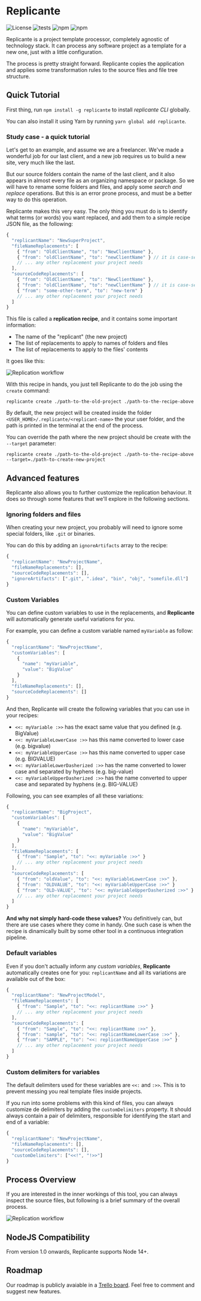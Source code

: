 # Replicante

![License](https://img.shields.io/github/license/DyegoMaas/ForeverFactory.svg)
![tests](https://github.com/DyegoMaas/Replicante/workflows/Build/badge.svg)
![npm](https://img.shields.io/npm/v/replicante)
![npm](https://img.shields.io/npm/dm/replicante)

Replicante is a project template processor, completely agnostic of technology stack. It can process any software project as a template for a new one, just with a little configuration.

The process is pretty straight forward. Replicante copies the application and applies some transformation rules to the source files and file tree structure.

## Quick Tutorial

First thing, run `npm install -g replicante` to install *replicante CLI* globally.

You can also install it using Yarn by running `yarn global add replicante`.

### Study case - a quick tutorial

Let's get to an example, and assume we are a freelancer. We've made a wonderful job for our last client, and a new job requires us to build a new site, very much like the last.

But our source folders contain the name of the last client, and it also appears in almost every file as an organizing namespace or package. So we will have to rename some folders and files, and apply some *search and replace* operations. But this is an error prone process, and must be a better way to do this operation.

Replicante makes this very easy. The only thing you must do is to identify what terms (or words) you want replaced, and add them to a simple recipe JSON file, as the following:

```javascript
{
  "replicantName": "NewSuperProject",
  "fileNameReplacements": [
    { "from": "OldClientName", "to": "NewClientName" },
    { "from": "oldClientName", "to": "newClientName" } // it is case-sensitive
    // ... any other replacement your project needs
  ],
  "sourceCodeReplacements": [
    { "from": "OldClientName", "to": "NewClientName" },
    { "from": "oldClientName", "to": "newClientName" } // it is case-sensitive
    { "from": "some-other-term", "to": "new-term" }
    // ... any other replacement your project needs
  ]
}
```

This file is called a **replication recipe**, and it contains some important information:

- The name of the "replicant" (the new project)
- The list of replacements to apply to names of folders and files
- The list of replacements to apply to the files' contents

It goes like this:

![Replication workflow](/docs/img/process-simple.jpg)

With this recipe in hands, you just tell Replicante to do the job using the `create` command:

`replicante create ./path-to-the-old-project ./path-to-the-recipe-above`

By default, the new project will be created inside the folder `<USER_HOME>/.replicante/<replicant-name>` the your user folder, and the path is printed in the terminal at the end of the process.

You can override the path where the new project should be create with the `--target` parameter:

`replicante create ./path-to-the-old-project ./path-to-the-recipe-above --target=./path-to-create-new-project`

## Advanced features

Replicante also allows you to further customize the replication behaviour. It does so through some features that we'll explore in the following sections.

### Ignoring folders and files

When creating your new project, you probably will need to ignore some special folders, like `.git` or binaries.

You can do this by adding an `ignoreArtifacts` array to the recipe:

```javascript
{
  "replicantName": "NewProjectName",
  "fileNameReplacements": [],
  "sourceCodeReplacements": [],
  "ignoreArtifacts": [".git", ".idea", "bin", "obj", "somefile.dll"]
}
```

### Custom Variables

You can define custom variables to use in the replacements, and **Replicante** will automatically generate useful variations for you.

For example, you can define a custom variable named `myVariable` as follow:

```javascript
{
  "replicantName": "NewProjectName",
  "customVariables": [
    { 
      "name": "myVariable",
      "value": "BigValue"
    }
  ],
  "fileNameReplacements": [],
  "sourceCodeReplacements": []
}
```

And then, Replicante will create the following variables that you can use in your recipes:

- `<<: myVariable :>>` has the exact same value that you defined (e.g. BigValue)
- `<<: myVariableLowerCase :>>` has this name converted to lower case (e.g. bigvalue)
- `<<: myVariableUpperCase :>>` has this name converted to upper case (e.g. BIGVALUE)
- `<<: myVariableLowerDasherized :>>` has the name converted to lower case and separated by hyphens (e.g. big-value)
- `<<: myVariableUpperDasherized :>>` has the name converted to upper case and separated by hyphens (e.g. BIG-VALUE)

Following, you can see examples of all these variations:

```javascript
{
  "replicantName": "BigProject",
  "customVariables": [
    { 
      "name": "myVariable",
      "value": "BigValue"
    }
  ],
  "fileNameReplacements": [
    { "from": "Sample", "to": "<<: myVariable :>>" }
    // ... any other replacement your project needs
  ],
  "sourceCodeReplacements": [
    { "from": "oldValue", "to": "<<: myVariableLowerCase :>>" },
    { "from": "OLDVALUE", "to": "<<: myVariableUpperCase :>>" }
    { "from": "OLD-VALUE", "to": "<<: myVariableUpperDasherized :>>" }
    // ... any other replacement your project needs
  ]
}
```

**And why not simply hard-code these values?** You definitively can, but there are use cases where they come in handy. One such case is when the recipe is dinamically built by some other tool in a continuous integration pipeline.

### Default variables

Even if you don't actually inform any *custom variables*, **Replicante** automatically creates one for you: `replicantName` and all its variations are available out of the box:

```javascript
{
  "replicantName": "NewProjectModel",
  "fileNameReplacements": [
    { "from": "Sample", "to": "<<: replicantName :>>" }
    // ... any other replacement your project needs
  ],
  "sourceCodeReplacements": [
    { "from": "Sample", "to": "<<: replicantName :>>" }, 
    { "from": "sample", "to": "<<: replicantNameLowerCase :>>" }, 
    { "from": "SAMPLE", "to": "<<: replicantNameUpperCase :>>" }
    // ... any other replacement your project needs
  ]
}
```

### Custom delimiters for variables

The default delimiters used for these variables are `<<:` and `:>>`. This is to prevent messing you real template files inside projects.

If you run into some problems with this kind of files, you can always customize de delimiters by adding the `customDelimiters` property. It should always contain a pair of delimiters, responsible for identifying the start and end of a variable:

```javascript
{
  "replicantName": "NewProjectName",
  "fileNameReplacements": [],
  "sourceCodeReplacements": [],
  "customDelimiters": ["<<!", "!>>"]
}
```

## Process Overview

If you are interested in the inner workings of this tool, you can always inspect the source files, but following is a brief summary of the overall process.

![Replication workflow](/docs/img/process-step-by-step.jpg)

## NodeJS Compatibility

From version 1.0 onwards, Replicante supports Node 14+.

## Roadmap

Our roadmap is publicly avaiable in a [Trello board](https://trello.com/b/T9khQD2v/replicant-roadmap). Feel free to comment and suggest new features.
